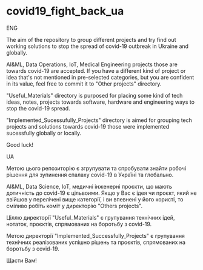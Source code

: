 # covid19_fight_back_ua

ENG

The aim of the repository to group different projects and try find out working solutions to stop the spread of covid-19 outbreak in Ukraine and globally.

AI&ML, Data Operations, IoT, Medical Engineering projects those are towards covid-19 are accepted. If you have a different kind of project or idea that's not mentioned in pre-selected categories, but you are confident in its value, feel free to commit it to "Other projects" directory.

"Useful_Materials" directory is purposed for placing some kind of tech ideas, notes, projects towards software, hardware and engineering ways to stop the covid-19 spread.

"Implemented_Sucessufully_Projects" directory is aimed for grouping tech projects and solutions towards covid-19 those were implemented sucessfully globally or locally.

Good luck!

UA

Метою цього репозиторію є згрупувати та спробувати знайти робочі рішення для зупинення спалаху covid-19 в Україні та глобально.

AI&ML, Data Science, IoT, медичні інженерні проєкти, що мають дотичність до covid-19 є цільвоими. Якщо у Вас є ідея чи проєкт, який не ввійшов у перелічені вище категорії, і ви впевнені у його користі, то сміливо робіть коміт у директорію "Others projects".

Ціллю директорії "Useful_Materials" є групування технічних ідей, нотаток, проєктів, спрямованих на боротьбу з covid-19.

Метою директорії "Implemented_Successfully_Projects" є групування технічних реалізованих успішно рішень та проєктів, спрямованих на боротьбу з covid-19.

Щасти Вам!
